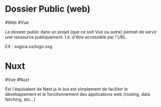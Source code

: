# Dossier Public (web)
#Web #Vue 

Le dossier public dans un projet (que ce soit Vue ou autre) permet de servir une ressource publiquement. I.e.  d'être accessible par l'URL. 

EX : sogica.ca/logo.svg

# Nuxt
#Vue #Nuxt

Est l'équivalent de Next.js
le but est simplement de faciliter le développement et le foncitonnement des applications web (routing, data fetching, etc...)
